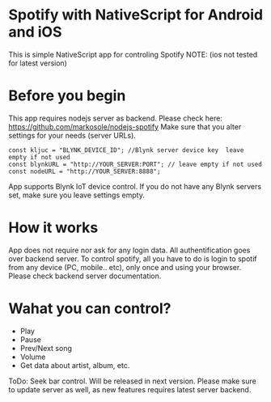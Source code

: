 # Spotify with NativeScript for Android and iOS 
This is simple NativeScript app for controling Spotify
NOTE: (ios not tested for latest version)

# Before you begin
This app requires nodejs server as backend. Please check here: https://github.com/markosole/nodejs-spotify
Make sure that you alter settings for your needs (server URLs).

    const kljuc = "BLYNK_DEVICE_ID"; //Blynk server device key  leave empty if not used
    const blynkURL = "http://YOUR_SERVER:PORT"; // leave empty if not used
    const nodeURL = "http://YOUR_SERVER:8888";
    
App supports Blynk IoT device control. If you do not have any Blynk servers set, make sure you leave settings empty. 

# How it works
App does not require nor ask for any login data. All authentification goes over backend server. To control spotify, all you have to do is login to spotif from any device (PC, mobile.. etc), only once and using your browser. Please check backend server documentation. 

# Wahat you can control?
 - Play
 - Pause
 - Prev/Next song
 - Volume
 - Get data about artist, album, etc. 
 
 ToDo: Seek bar control. Will be released in next version. Please make sure to update server as well, as new features requires latest server backend. 
 
 

